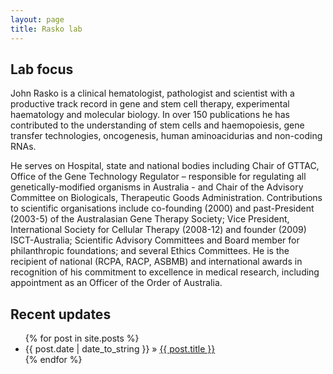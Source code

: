```yaml
---
layout: page
title: Rasko lab
---
```

## Lab focus

John Rasko is a clinical hematologist, pathologist and scientist with a productive track record in gene and stem cell therapy, experimental haematology and molecular biology. In over 150 publications he has contributed to the understanding of stem cells and haemopoiesis, gene transfer technologies, oncogenesis, human aminoacidurias and non-coding RNAs.

He serves on Hospital, state and national bodies including Chair of GTTAC, Office of the Gene Technology Regulator – responsible for regulating all genetically-modified organisms in Australia - and Chair of the Advisory Committee on Biologicals, Therapeutic Goods Administration. Contributions to scientific organisations include co-founding (2000) and past-President (2003-5) of the Australasian Gene Therapy Society; Vice President, International Society for Cellular Therapy (2008-12) and founder (2009) ISCT-Australia; Scientific Advisory Committees and Board member for philanthropic foundations; and several Ethics Committees. He is the recipient of national (RCPA, RACP, ASBMB) and international awards in recognition of his commitment to excellence in medical research, including appointment as an Officer of the Order of Australia.

## Recent updates 

<ul class="posts">
  {% for post in site.posts %}
    <li><span>{{ post.date | date_to_string }}</span> &raquo; <a href="{{ BASE_PATH }}{{ post.url }}">{{ post.title }}</a></li>
  {% endfor %}
</ul>
